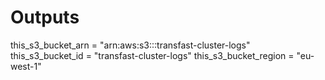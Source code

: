 # Outputs

this_s3_bucket_arn = "arn:aws:s3:::transfast-cluster-logs"
this_s3_bucket_id = "transfast-cluster-logs"
this_s3_bucket_region = "eu-west-1"

